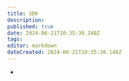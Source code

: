 ```yaml
---
title: SDK
description: 
published: true
date: 2024-06-21T10:35:30.148Z
tags: 
editor: markdown
dateCreated: 2024-06-21T10:35:30.148Z
---
```


-